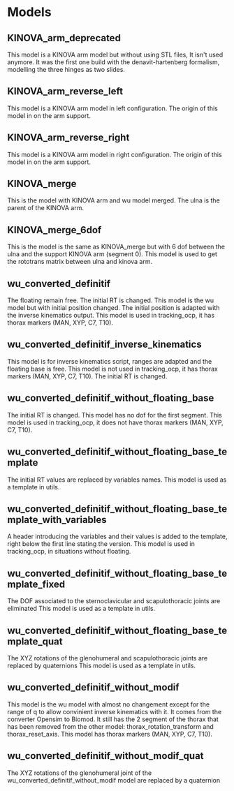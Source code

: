 # Models

## KINOVA_arm_deprecated
This model is a KINOVA arm model but without using STL files, It isn't used anymore. It was the first one build with the denavit-hartenberg formalism, modelling the three hinges as two slides.

## KINOVA_arm_reverse_left
This model is a KINOVA arm model in left configuration. The origin of this model in on the arm support.

## KINOVA_arm_reverse_right
This model is a KINOVA arm model in right configuration. The origin of this model in on the arm support.

## KINOVA_merge
This is the model with KINOVA arm and wu model merged. The ulna is the parent of the KINOVA arm.

## KINOVA_merge_6dof
This is the model is the same as KINOVA_merge but with 6 dof between the ulna and the support KINOVA arm (segment 0).
This model is used to get the rototrans matrix between ulna and kinova arm.

## wu_converted_definitif
The floating remain free. The initial RT is changed. This model is the wu model but with initial position changed. The initial position is adapted with the inverse kinematics output.
This model is used in tracking_ocp, it has thorax markers (MAN, XYP, C7, T10).

## wu_converted_definitif_inverse_kinematics
This model is for inverse kinematics script, ranges are adapted and the floating base is free.
This model is not used in tracking_ocp, it has thorax markers (MAN, XYP, C7, T10).
The initial RT is changed.

## wu_converted_definitif_without_floating_base
The initial RT is changed. This model has no dof for the first segment. 
This model is used in tracking_ocp, it does not have thorax markers (MAN, XYP, C7, T10).

## wu_converted_definitif_without_floating_base_template
The initial RT values are replaced by variables names. 
This model is used as a template in utils.

## wu_converted_definitif_without_floating_base_template_with_variables
A header introducing the variables and their values is added to the template, right below the first line stating the version.
This model is used in tracking_ocp, in situations without floating.

## wu_converted_definitif_without_floating_base_template_fixed
The DOF associated to the sternoclavicular and scapulothoracic joints are eliminated
This model is used as a template in utils.

## wu_converted_definitif_without_floating_base_template_quat
The XYZ rotations of the glenohumeral and scapulothoracic joints are replaced by quaternions
This model is used as a template in utils.

## wu_converted_definitif_without_modif
This model is the wu model with almost no changement except for the range of q to allow convinient inverse kinematics with it. It comes from the converter Opensim to Biomod. It still has the 2 segment of the thorax that has been removed from the other model: thorax_rotation_transform and thorax_reset_axis.
This model has thorax markers (MAN, XYP, C7, T10).

## wu_converted_definitif_without_modif_quat
The XYZ rotations of the glenohumeral joint of the wu_converted_definitif_without_modif model are replaced by a quaternion






